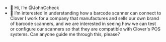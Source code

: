 - 👋 Hi, I’m @JohnCcheck
- 👀 I’m interested in understanding how a barcode scanner can connect to Clover
I work for a company that manufactures and sells our own brand of barcode scanners, and we are interested in seeing how we can test or configure our scanners so that they are compatible with Clover's POS systems.
Can anyone guide me through this, please?
